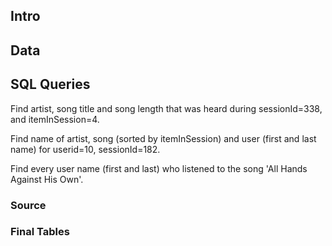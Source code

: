 ## Intro

## Data


## SQL Queries

Find artist, song title and song length that was heard during sessionId=338, and itemInSession=4.  

Find name of artist, song (sorted by itemInSession) and user (first and last name) for userid=10, sessionId=182.    

Find every user name (first and last) who listened to the song 'All Hands Against His Own'.  


### Source 

### Final Tables
